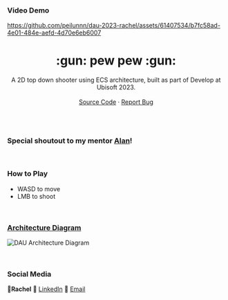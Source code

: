 <!DOCTYPE html>
<html>

  ### Video Demo
  https://github.com/peilunnn/dau-2023-rachel/assets/61407534/b7fc58ad-4e01-484e-aefd-4d70e6eb6007

  <!-- TITLE -->

  <h1 align="center"> :gun: pew pew :gun: </a></h1>
  <p align="center">
    A 2D top down shooter using ECS architecture, built as part of Develop at Ubisoft 2023.
    <br />
    <br />
    <a href="https://github.com/peilunnn/dau-2023-rachel/tree/main/GameTest/App">Source Code</a>
    ·
    <a href="https://github.com/peilunnn/dau-2023-rachel/issues">Report Bug</a>
  </p>
</p>

<br /><br />

### Special shoutout to my mentor [Alan](https://www.linkedin.com/in/yilun-chua/)!

<br />

### How to Play
* WASD to move
* LMB to shoot

<br />

### [Architecture Diagram](https://drive.google.com/file/d/1SDjuBx33Zqlm7HwaGQuBDcuWSrRYnLTw/view?usp=sharing)
![DAU Architecture Diagram](https://github.com/peilunnn/dau-2023-rachel/assets/61407534/29eaf3b3-cae0-420a-871e-8332d1402759)

<br />

### Social Media
🥂**Rachel** 
🔗 [LinkedIn](https://www.linkedin.com/in/pei-lun-tan/)
📧 [Email](mailto:peilunnn@gmail.com)
